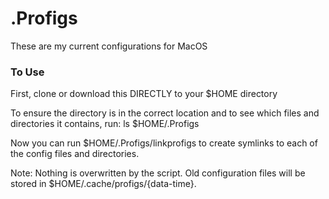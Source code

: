 # .Profigs
These are my current configurations for MacOS


### To Use
First, clone or download this DIRECTLY to your $HOME directory

To ensure the directory is in the correct location and to see which
files and directories it contains, run: ls $HOME/.Profigs

Now you can run $HOME/.Profigs/linkprofigs to create
symlinks to each of the config files and directories.

Note: Nothing is overwritten by the script. Old configuration
files will be stored in $HOME/.cache/profigs/{data-time}.

